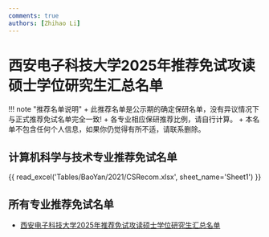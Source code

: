```yaml
---
comments: true
authors: [Zhihao Li]
---
```

# 西安电子科技大学2025年推荐免试攻读硕士学位研究生汇总名单

!!! note "推荐名单说明"
    + 此推荐名单是公示期的确定保研名单，没有异议情况下与正式推荐免试名单完全一致!
    + 各专业相应保研推荐比例，请自行计算。
    + 本名单不包含任何个人信息，如果你仍觉得有所不适，请联系删除。

## 计算机科学与技术专业推荐免试名单
{{ read_excel('Tables/BaoYan/2021/CSRecom.xlsx', sheet_name='Sheet1') }}

## 所有专业推荐免试名单
+ [西安电子科技大学2025年推荐免试攻读硕士学位研究生汇总名单](../../Tables/BaoYan/2021/Recom.xlsx)